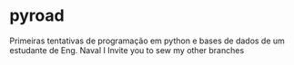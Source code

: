 # pyroad
Primeiras tentativas de programação em python e bases de dados de um estudante de Eng. Naval
I Invite you to sew my other branches
